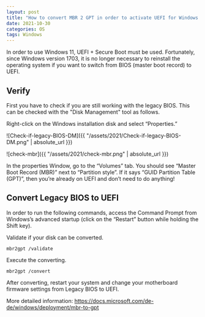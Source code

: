```yaml
---
layout: post
title: "How to convert MBR 2 GPT in order to activate UEFI for Windows 11"
date: 2021-10-30
categories: OS
tags: Windows
---
```

In order to use Windows 11, UEFI + Secure Boot must be used. Fortunately, since Windows version 1703, it is no longer necessary to reinstall the operating system if you want to switch from BIOS (master boot record) to UEFI.

## Verify
First you have to check if you are still working with the legacy BIOS. This can be checked with the "Disk Management" tool as follows.

Right-click on the Windows installation disk and select “Properties.”

![Check-if-legacy-BIOS-DM]({{ "/assets/2021/Check-if-legacy-BIOS-DM.png" | absolute_url }})

![check-mbr]({{ "/assets/2021/check-mbr.png" | absolute_url }})

In the properties Window, go to the “Volumes” tab. You should see “Master Boot Record (MBR)” next to “Partition style”.
If it says “GUID Partition Table (GPT)”, then you’re already on UEFI and don’t need to do anything!

## Convert Legacy BIOS to UEFI

In order to run the following commands, access the Command Prompt from Windows’s advanced startup (click on the “Restart” button while holding the Shift key).

Validate if your disk can be converted.

```
mbr2gpt /validate
```

Execute the converting.

```
mbr2gpt /convert
```

After converting, restart your system and change your motherboard firmware settings from Legacy BIOS to UEFI.

More detailed information:
https://docs.microsoft.com/de-de/windows/deployment/mbr-to-gpt
